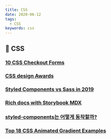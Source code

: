 ```yaml
---
title: CSS
date: 2020-06-12
tags:
  - CSS
keywords: css
---
```


## 📄 CSS

### [10 CSS Checkout Forms](https://freefrontend.com/css-checkout-forms/)

### [CSS design Awards](https://www.cssdesignawards.com/)

### [Styled Components vs Sass in 2019](https://itnext.io/css-in-js-vs-pre-post-processors-in-2019-8b1e20c066ed)

### [Rich docs with Storybook MDX](https://medium.com/storybookjs/rich-docs-with-storybook-mdx-61bc145ae7bc)

### [styled-components는 어떻게 동작할까?](https://john015.netlify.app/styled-components%EB%8A%94-%EC%96%B4%EB%96%BB%EA%B2%8C-%EB%8F%99%EC%9E%91%ED%95%A0%EA%B9%8C)

### [Top 18 CSS Animated Gradient Examples](https://csshint.com/animated-gradient-examples/)



